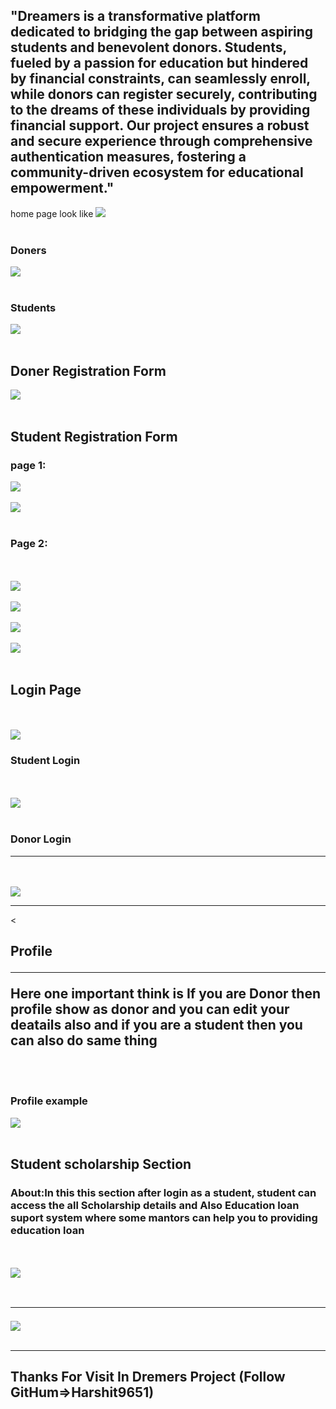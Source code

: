 <h2>"Dreamers is a transformative platform dedicated to bridging the gap between aspiring students and benevolent donors. Students, fueled by a passion for education but hindered by financial constraints, can seamlessly enroll, while donors can register securely, contributing to the dreams of these individuals by providing financial support. Our project ensures a robust and secure experience through comprehensive authentication measures, fostering a community-driven ecosystem for educational empowerment."</h2>
home page look like
<img src="https://github.com/Harshit9651/dremers/assets/130920101/4b2893f2-e4f4-45df-b7c3-ae874ce57021">
<br>
<br>
<h3>Doners</h3>
<img src="https://github.com/Harshit9651/dremers/assets/130920101/80ac60c4-eecd-4368-bcc2-000d40cc6726">
<br>
<br>
<h3>Students</h3>
<img src="https://github.com/Harshit9651/dremers/assets/130920101/3135a283-57f7-4fa8-b378-494650388236">
<br>
<br>
<h2>Doner Registration Form</h2>

<img src="https://github.com/Harshit9651/dremers/assets/130920101/73c17475-3642-461d-a48e-965b22dade26">
<br>
<br>
<h2>Student Registration Form</h2>
<h3>page 1:</h3>
<img src="https://github.com/Harshit9651/dremers/assets/130920101/63280f2d-5b0a-4bb4-acb5-399f55f3aad4">
<br>
<br>
<img src="https://github.com/Harshit9651/dremers/assets/130920101/ae2cfaf4-3aba-4794-bb86-6c696536878c">
<br>
<br>
<h3>Page 2:</h3>
<br>
<br>
<img src="https://github.com/Harshit9651/dremers/assets/130920101/39c11146-d456-4026-8142-6d2367346e84">
<br>
<br>
<img src="https://github.com/Harshit9651/dremers/assets/130920101/e65cf475-4f96-43e0-a86e-87c7fb7d44be">
<br>
<br>
<img src="https://github.com/Harshit9651/dremers/assets/130920101/0a1f6c0f-e2f8-49ff-8484-c9208bff907d">
<br>
<br>
<img src="https://github.com/Harshit9651/dremers/assets/130920101/fdf286f0-18c0-45dc-85c8-312f09526eee">
<br>
<br>
<h2>Login Page</h2>
<br>
<br>
<img src="https://github.com/Harshit9651/dremers/assets/130920101/b127cc1c-a895-4cfb-aa20-5f7c62fe6cbc">
<h3>Student Login</h3>
<br>
<br>
<img src="https://github.com/Harshit9651/dremers/assets/130920101/bf7c0fc8-9fd0-471f-ba1b-4dc6bd9f79c6">
<br>
<br>
<h3>Donor Login</h3>
<hr>
<br>
<br>

<img src="https://github.com/Harshit9651/dremers/assets/130920101/6fa06871-92e0-4104-88c3-e5accbd15e64">
<hr>
<<h2>
  Profile 
  <hr>
  <b>Here one important think is If you are Donor then profile show as donor and you can edit your deatails also and if you are a student then you can also do same thing</b>
  
</h2>
<br>
<br>
<h3>Profile example</h3>
<img src="https://github.com/Harshit9651/dremers/assets/130920101/9f240673-5149-4cfe-9c71-305796e09a78">
<br>
<br>
<h2>Student scholarship Section</h2>
<h3>About:<B>In this this section after login as a student, student can access the all Scholarship details and Also Education loan suport system where some mantors can help you to providing education loan</B></h3>
<br>
<br>
<img src="https://github.com/Harshit9651/dremers/assets/130920101/a2c6561f-2c17-4b77-9378-a939272cb3c2">
<br>
<br>
<h2><hr></h2>
<img src="https://github.com/Harshit9651/dremers/assets/130920101/a39abc1d-4156-4fb4-b25b-895533958a1d">
<br>
<br>
<hr>
<h2 style="color=blue">Thanks For Visit In Dremers Project (Follow GitHum=>Harshit9651)</h2>












